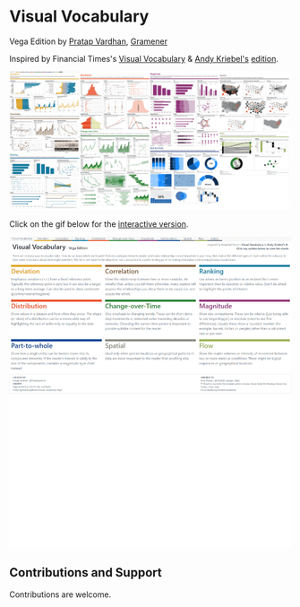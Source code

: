 # Visual Vocabulary

Vega Edition by [Pratap Vardhan][pv], [Gramener][gramener]

Inspired by Financial Times's [Visual Vocabulary][ftv] & [Andy Kriebel's][ak] [edition][akb].

[![](assets/full-mix.png)][vvv]

Click on the gif below for the [interactive version][vvv].

[![](assets/visual-vocabulary-vega.gif)][vvv]

## Contributions and Support

Contributions are welcome.

[pv]: https://twitter.com/PratapVardhan
[ak]: https://twitter.com/VizWizBI
[akb]: http://www.vizwiz.com/2018/07/visual-vocabulary.html
[ftv]: https://ft.com/vocabulary
[vega]: https://vega.github.io/
[vvv]: https://gramener.github.io/visual-vocabulary-vega/
[gramener]: https://gramener.com/
